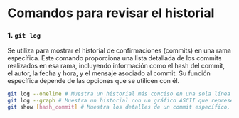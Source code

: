 # Comandos para revisar el historial

### 1. `git log`

Se utiliza para mostrar el historial de confirmaciones (commits) en una rama específica. Este comando proporciona una lista detallada de los commits realizados en esa rama, incluyendo información como el hash del commit, el autor, la fecha y hora, y el mensaje asociado al commit. Su función específica depende de las opciones que se utilicen con él.

```bash
git log --oneline # Muestra un historial más conciso en una sola línea por cada commit.
git log --graph # Muestra un historial con un gráfico ASCII que representa las ramificaciones y fusiones en el repositorio.
git show [hash_commit] # Muestra los detalles de un commit específico, incluyendo los cambios realizados en ese commit.
```
